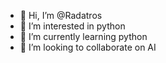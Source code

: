 - 👋 Hi, I’m @Radatros
- 👀 I’m interested in python
- 🌱 I’m currently learning python
- 💞️ I’m looking to collaborate on AI

<!---
Radatros/Radatros is a ✨ special ✨ repository because its `README.md` (this file) appears on your GitHub profile.
You can click the Preview link to take a look at your changes.
--->

